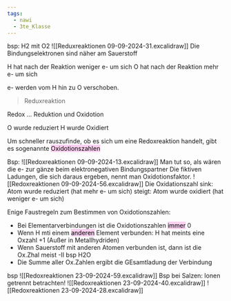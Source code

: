 ```yaml
---
tags:
  - nawi
  - 3te_Klasse
---
```

bsp: H2 mit O2
![[Reduxreaktionen 09-09-2024-31.excalidraw]]
Die Bindungselektronen sind näher am Sauerstoff

H hat nach der Reaktion weniger e- um sich
O hat nach der Reaktion mehr e- um sich

e- werden vom H hin zu O verschoben.
> Reduxreaktion

Redox ... Reduktion und Oxidotion

O wurde reduziert H wurde Oxidiert

Um schneller rauszufinde, ob es sich um eine Redoxreaktion handelt, gibt es sogenannte <mark style="background: #FFB8EBA6;">Oxidotionszahlen</mark> 

Bsp:
![[Redoxreaktionen 09-09-2024-13.excalidraw]]
Man tut so, als wären die e- zur gänze beim elektronegativen Bindungspartner
Die fiktiven Ladungen, die sich daraus ergeben, nennt man Oxidotionsfaktor.
![[Redoxreaktionen 09-09-2024-56.excalidraw]]
Die Oxidationszahl sink: Atom wurde reduziert (hat mehr e- um sich)
steigt: Atom wurde oxidiert (hat weniger e- um sich)

Enige Faustregeln zum Bestimmen von Oxidotionszahlen:
- Bei Elementarverbindungen ist die Oxidotionszahlen <mark style="background: #FFB8EBA6;">immer</mark> 0
- Wenn H mti einem <mark style="background: #FFB8EBA6;">anderen</mark> Element verbunden: H hat meints eine Oxzahl +1 (Außer in Metallhydriden)
- Wenn Sauerstoff mit anderen Atomen verbunden ist, dann ist die Ox.Zhal meist -II bsp H2O
- Die Summe aller Ox.Zahlen ergibt die GEsamtladung der Verbindung

bsp
![[Redoxreaktionen 23-09-2024-59.excalidraw]]
Bsp bei Salzen: Ionen getrennt betrachten!
![[Redoxreaktionen 23-09-2024-40.excalidraw]]
![[Redoxreaktionen 23-09-2024-28.excalidraw]]